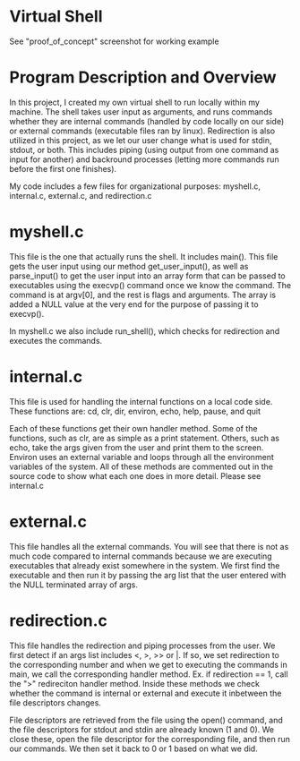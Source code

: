 # Virtual Shell
See "proof_of_concept" screenshot for working example
# Program Description and Overview

In this project, I created my own virtual shell to run locally within my machine. The shell takes user input as arguments, and runs commands whether they are internal commands (handled by code locally on our side) or external commands (executable files ran by linux). Redirection is also utilized in this project, as we let our user change what is used for stdin, stdout, or both. This includes piping (using output from one command as input for another) and backround processes (letting more commands run before the first one finishes).

My code includes a few files for organizational purposes: myshell.c, internal.c, external.c, and redirection.c

# myshell.c

This file is the one that actually runs the shell. It includes main(). This file gets the user input using our method get_user_input(), as well as parse_input() to get the user input into an array form that can be passed to executables using the execvp() command once we know the command. The command is at argv[0], and the rest is flags and arguments. The array is added a NULL value at the very end for the purpose of passing it to execvp().

In myshell.c we also include run_shell(), which checks for redirection and executes the commands.


# internal.c

This file is used for handling the internal functions on a local code side. These functions are: 
			cd, clr, dir, environ, echo, help, pause, and quit

Each of these functions get their own handler method. Some of the functions, such as clr, are as simple as a print statement. Others, such as echo, take the args given from the user and print them to the screen. Environ uses an external variable and loops through all the environment variables of the system. All of these methods are commented out in the source code to show what each one does in more detail. Please see internal.c


# external.c

This file handles all the external commands. You will see that there is not as much code compared to internal commands because we are executing executables that already exist somewhere in the system. We first find the executable and then run it by passing the arg list that the user entered with the NULL terminated array of args.


# redirection.c

This file handles the redirection and piping processes from the user. We first detect if an args list includes <, >, >> or |. If so, we set redirection to the corresponding number and when we get to executing the commands in main, we call the corresponding handler method. Ex. if redirection == 1, call the ">" redireciton handler method. Inside these methods we check whether the command is internal or external and execute it inbetween the file descriptors changes.

File descriptors are retrieved from the file using the open() command, and the file descriptors for stdout and stdin are already known (1 and 0). We close these, open the file descriptor for the corresponding file, and then run our commands. We then set it back to 0 or 1 based on what we did.

